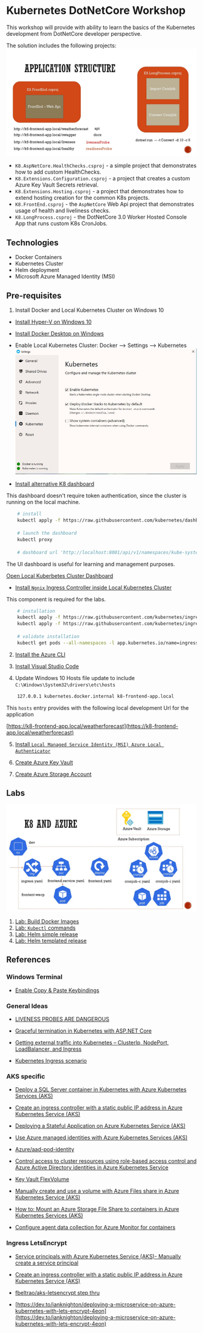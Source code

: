 # Kubernetes DotNetCore Workshop

This workshop will provide with ability to learn the basics of the Kubernetes development from DotNetCore developer perspective.

The solution includes the following projects:
![Application layout](./docs/img/app-diagram.jpg)

- `K8.AspNetCore.HealthChecks.csproj` - a simple project that demonstrates how to add custom HealthChecks.
- `K8.Extensions.Configuration.csproj` - a project that creates a custom Azure Key Vault Secrets retrieval.
- `K8.Extensions.Hosting.csproj` - a project that demonstrates how to extend hosting creation for the common K8s projects.
- `K8.FrontEnd.csproj` - the `AspNetCore` Web Api project that demonstrates usage of health and liveliness checks.
- `K8.LongProcess.csproj` - the DotNetCore 3.0 Worker Hosted Console App that runs custom K8s CronJobs.

## Technologies

- Docker Containers
- Kubernetes Cluster
- Helm deployment
- Microsoft Azure Managed Identity (MSI)

## Pre-requisites

1. Install Docker and Local Kubernetes Cluster on Windows 10

- [Install Hyper-V on Windows 10](https://docs.microsoft.com/en-us/virtualization/hyper-v-on-windows/quick-start/enable-hyper-v)

- [Install Docker Desktop on Windows](https://docs.docker.com/docker-for-windows/install/)

- Enable Local Kubernetes Cluster: Docker --> Settings --> Kubernetes
![Windows 10 Kubernetes local cluster](./docs/img/win10-docker-k8s-local-cluster.jpg)

- [Install alternative K8 dashboard](https://github.com/kubernetes/dashboard/releases/tag/v1.10.1)

This dashboard doesn't require token authentication, since the cluster is running on the local machine.

```bash
    # install
    kubectl apply -f https://raw.githubusercontent.com/kubernetes/dashboard/v1.10.1/src/deploy/alternative/kubernetes-dashboard.yaml

    # launch the dashboard
    kubectl proxy

    # dashboard url 'http://localhost:8001/api/v1/namespaces/kube-system/services/http:kubernetes-dashboard:/proxy/#!/overview?namespace=default'
```

The UI dashboard is useful for learning and management purposes.

[Open Local Kuberbetes Cluster Dashboard](http://localhost:8001/api/v1/namespaces/kube-system/services/http:kubernetes-dashboard:/proxy/#!/overview?namespace=default)

- [Install `Ngnix` Ingress Controller inside Local Kubernetes Cluster](https://kubernetes.github.io/ingress-nginx/deploy/#docker-for-mac)

This component is required for the labs.

```bash
    # installation
    kubectl apply -f https://raw.githubusercontent.com/kubernetes/ingress-nginx/master/deploy/static/mandatory.yaml
    kubectl apply -f https://raw.githubusercontent.com/kubernetes/ingress-nginx/master/deploy/static/provider/cloud-generic.yaml

    # validate installation
    kubectl get pods --all-namespaces -l app.kubernetes.io/name=ingress-nginx --watch
```

2. [Install the Azure CLI](https://docs.microsoft.com/en-us/cli/azure/install-azure-cli?view=azure-cli-latest)

3. [Install Visual Studio Code](https://code.visualstudio.com/insiders/)

4. Update Windows 10 Hosts file update to include `C:\Windows\System32\drivers\etc\hosts`

```txt
    127.0.0.1 kubernetes.docker.internal k8-frontend-app.local
```

This `hosts` entry provides with the following local development Url for the application

[https://k8-frontend-app.local/weatherforecast](https://k8-frontend-app.local/weatherforecast)

5. [Install `Local Managed Service Identity (MSI) Azure Local Authenticator`](./docs/azure-vault.md)

6. [Create Azure Key Vault](https://docs.microsoft.com/en-us/cli/azure/keyvault?view=azure-cli-latest#az-keyvault-create)

7. [Create Azure Storage Account](./docs/azure-storage.md)

## Labs
![K8 Cluster and Azure Resources](./docs/img/k8-azure-diagram.jpg)

1. [Lab: Build Docker Images](./docs/docker.md)
2. [Lab: `Kubectl` commands](./docs/kubectl.md)
3. [Lab:  Helm simple release](./docs/helm-simple.md)
4. [Lab:  Helm templated release](./docs/helm-templated.md)

## References

### Windows Terminal

- [Enable Copy & Paste Keybindings](https://github.com/microsoft/terminal/issues/968#issuecomment-518568762)

### General Ideas

- [LIVENESS PROBES ARE DANGEROUS](https://srcco.de/posts/kubernetes-liveness-probes-are-dangerous.html)

- [Graceful termination in Kubernetes with ASP.NET Core](https://blog.markvincze.com/graceful-termination-in-kubernetes-with-asp-net-core/)

- [Getting external traffic into Kubernetes – ClusterIp, NodePort, LoadBalancer, and Ingress](https://www.ovh.com/blog/getting-external-traffic-into-kubernetes-clusterip-nodeport-loadbalancer-and-ingress/)

- [Kubernetes Ingress scenario](https://codeburst.io/replicate-kubernetes-ingress-locally-with-docker-compose-2872e650af6b)

### AKS specific

- [Deploy a SQL Server container in Kubernetes with Azure Kubernetes Services (AKS)](https://docs.microsoft.com/en-us/sql/linux/tutorial-sql-server-containers-kubernetes?view=sql-server-ver15)

- [Create an ingress controller with a static public IP address in Azure Kubernetes Service (AKS)](https://docs.microsoft.com/en-us/azure/aks/ingress-static-ip)

- [Deploying a Stateful Application on Azure Kubernetes Service (AKS)](https://blog.risingstack.com/deploying-a-stateful-application-on-azure-kubernetes-service-aks/)

- [Use Azure managed identities with Azure Kubernetes Services (AKS)](https://blog.jcorioland.io/archives/2018/09/05/azure-aks-active-directory-managed-identities.html)

- [Azure/aad-pod-identity](https://github.com/Azure/aad-pod-identity)

- [Control access to cluster resources using role-based access control and Azure Active Directory identities in Azure Kubernetes Service](https://docs.microsoft.com/en-us/azure/aks/azure-ad-rbac)

- [Key Vault FlexVolume](https://github.com/Azure/kubernetes-keyvault-flexvol)

- [Manually create and use a volume with Azure Files share in Azure Kubernetes Service (AKS)](https://docs.microsoft.com/en-us/azure/aks/azure-files-volume)

- [How to: Mount an Azure Storage File Share to containers in Azure Kubernetes Services (AKS)](https://zimmergren.net/mount-an-azure-storage-file-share-to-deployments-in-azure-kubernetes-services-aks/)

- [Configure agent data collection for Azure Monitor for containers](https://docs.microsoft.com/en-us/azure/azure-monitor/insights/container-insights-agent-config)

### Ingress LetsEncrypt

- [Service principals with Azure Kubernetes Service (AKS)- Manually create a service principal](https://docs.microsoft.com/en-us/azure/aks/kubernetes-service-principal#manually-create-a-service-principal)

- [Create an ingress controller with a static public IP address in Azure Kubernetes Service (AKS)](https://docs.microsoft.com/en-us/azure/aks/ingress-static-ip)

- [fbeltrao/aks-letsencrypt step thru](https://github.com/fbeltrao/aks-letsencrypt/blob/master/install-nginx-ingress.md)

- [https://dev.to/ianknighton/deploying-a-microservice-on-azure-kubernetes-with-lets-encrypt-4eon](https://dev.to/ianknighton/deploying-a-microservice-on-azure-kubernetes-with-lets-encrypt-4eon)
